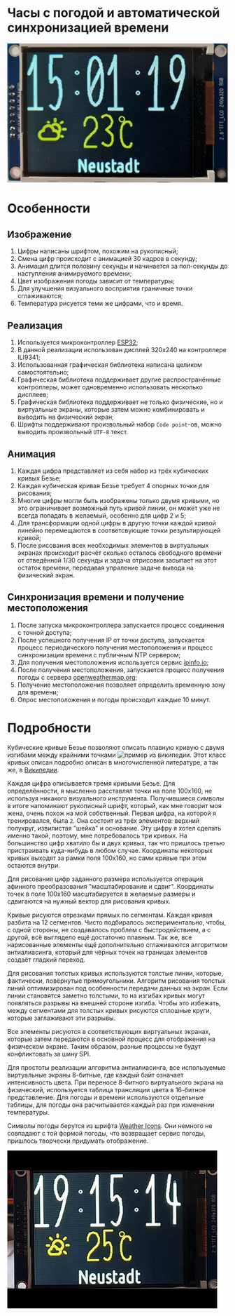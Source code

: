 Часы с погодой и автоматической синхронизацией времени
======================================================

![Часы с погодой](./display-320x240.jpg "Часы с погодой")


# Особенности

## Изображение
  1. Цифры написаны шрифтом, похожим на рукописный;
  2. Cмена цифр происходит с анимацией 30 кадров в секунду;
  3. Анимация длится половину секунды и начинается за пол-секунды до 
     наступления анимируемого времени;
  4. Цвет изображения погоды зависит от температуры;
  5. Для улучшения визуального восприятия граничные точки сглаживаются;
  6. Температура рисуется теми же цифрами, что и время.
  
## Реализация
  1. Используется микроконтроллер [ESP32](https://esphome.io/devices/nodemcu_esp32.html);
  2. В данной реализации использован дисплей 320x240 на контроллере ILI9341;
  3. Использованная графическая библиотека написана целиком самостоятельно;
  4. Графическая библиотека поддерживает другие распространённые контроллеры,
     может одновременно использовать несколько дисплеев;
  5. Графическая библиотека поддерживает не только физические, но и виртуальные
     экраны, которые затем можно комбинировать и выводить на физический экран;
  6. Шрифты поддерживают произвольный набор `Code point`-ов, можно выводить 
     произвольный `UTF-8` текст.
     
## Анимация
  1. Каждая цифра представляет из себя набор из трёх кубических кривых Безье;
  2. Каждая кубическая кривая Безье требует 4 опорных точки для рисования;
  3. Многие цифры могли быть изображены только двумя кривыми, но это 
     ограничивает возможный путь кривой линии, он может уже не всегда попадать
     в желаемый, особенно для цифр 2 и 5;
  4. Для трансформации одной цифры в другую точки каждой кривой линейно 
     перемещаются в соответсвующие точки результирующей кривой;
  5. После рисования всех необходимых элементов в виртуальных экранах происходит 
     расчёт сколько осталось свободного времени от отведённой 1/30 секунды и 
     задача отрисовки засыпает на этот остаток времени, передавая упраление 
     задаче вывода на физический экран.

## Синхронизация времени и получение местоположения
  1. После запуска микроконтроллера запускается процесс соединения с точной доступа;
  2. После успешного получения IP от точки доступа, запускается процесс 
     периодического получения местоположения и процесс синхронизации времени с 
     публичным NTP сервером;
  3. Для получения местоположения используется сервис [ipinfo.io](https://ipinfo.io);
  4. После получения местоположения, запускается процесс получения погоды с сервера
     [openweathermap.org](https://openweathermap.org/);
  5. Получение местоположения позволяет определить временную зону для времени;
  6. Опрос местоположения и погоды происходит каждые 10 минут.
   
# Подробности

Кубические кривые Безье позволяют описать плавную кривую с двумя изгибами между
крайними точками ![пример из википедии](./360px-Bézier_3_big.svg.png "пример кривой").
Этот класс кривых описан подробно описан в многочисленной литературе, а так же, в
[Википедии](https://ru.wikipedia.org/wiki/%D0%9A%D1%80%D0%B8%D0%B2%D0%B0%D1%8F_%D0%91%D0%B5%D0%B7%D1%8C%D0%B5).

Каждая цифра описывается тремя кривыми Безье. Для определённости, я мысленно расставлял 
точки на поле 100х160, не используя никакого визуального инструмента. Получившиеся
символы в итоге напоминают рукописный шрифт, который, как мне говорит моя жена, очень
похож на мой собственный. Первая цифра, на которой я тренировался, была `2`. Она состоит
из трёх элементов: верхний полукруг, извилистая "шейка" и основание. Эту цифру я хотел 
сделать именно такой, поэтому, мне потребовалось три кривых. На большинство цифр
хватило бы и двух кривых, так что пришлось третью пристраивать куда-нибудь в любом случае.
Координаты некоторых кривых выходят за рамки поля 100х160, но сами кривые при этом 
остаются внутри.

Для рисования цифр заданного размера используется операция афинного преобразования
"масштабирование и сдвиг". Координаты точек в поле 100х160 масштабируется в желаемые
размеры и сдвигаются на нужный вектор для рисования кривых. 

Кривые рисуются отрезками прямых по сегментам. Каждая кривая разбита на 12 сегментов.
Чисто подбиралось экспериментально, чтобы, с одной стороны, не создавалось проблем с
быстродействием, а с другой, всё выглядело ещё достаточно плавным. Так же, все 
нарисованные элементы ещё дополнительно сглаживаются алгоритмом антиалиасинга, который
для чёрных точек на границах элементов создаёт гладкий переход. 

Для рисования толстых кривых используются толстые линии, которые, фактически, 
повёрнутые прямоугольники. Алгоритм рисования толстых линий оптимизирован под
особенности передачи данных на экран. Если линии становятся заметно толстыми, то на изгибах
кривых могут появляться разрывы на внешней стороне изгиба. Чтобы это избежать, между
сегментами для толстых кривых рисуются сплошные круги, которые заглаживают эти разрывы.

Все элементы рисуются в соответствующих виртуальных экранах, которые затем передаются
в основной процесс для отображения на физическом экране. Таким образом, разные процессы
не будут конфликтовать за шину SPI. 

Для простоты реализации алгоритма антиалиасинга, все используемые виртуальные экраны
8-битные, где каждый байт означает интенсивность цвета. При переносе 8-битного
виртуального экрана на физический, используется таблица трансляции цвета в 16-битное
представление. Для погоды и времени используются отдельные таблицы, для погоды она
расчитывается каждый раз при изменении температуры. 

Символы погоды берутся из шрифта [Weather Icons](https://erikflowers.github.io/weather-icons/).
Они немного не совпадают с той формой погоды, что возвращает сервис погоды, пришлось
творчески придумать отображение.

[![Watch example](./hqdefault.jpg)](https://www.youtube.com/watch?v=7H-2-X1M7PA)
